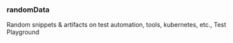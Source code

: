 ### randomData

Random snippets & artifacts on test automation, tools, kubernetes, etc., 
Test Playground
